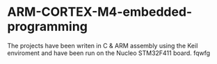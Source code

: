 # ARM-CORTEX-M4-embedded-programming
The projects have been writen in C & ARM assembly using the Keil enviroment and have been run on the Nucleo STM32F411 board.    fqwfg
